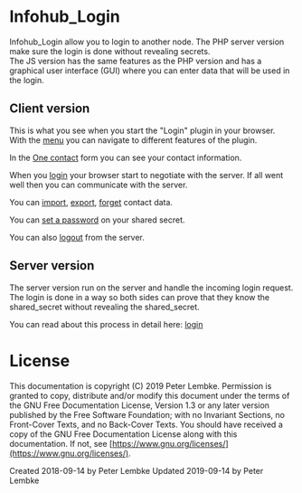 # Infohub_Login
Infohub_Login allow you to login to another node.
The PHP server version make sure the login is done without revealing secrets.  
The JS version has the same features as the PHP version and has a graphical user interface (GUI) where you can enter data that will be used in the login.

## Client version
This is what you see when you start the "Login" plugin in your browser.
With the [menu](plugin_infohub_login_menu) you can navigate to different features of the plugin.

In the [One contact](plugin_infohub_login_contact) form you can see your contact information.

When you [login](plugin_infohub_login_login) your browser start to negotiate with the server. If all went well then you can communicate with the server.

You can [import](plugin_infohub_login_login), [export](plugin_infohub_login_export), [forget](plugin_infohub_login_forget) contact data.

You can [set a password](plugin_infohub_login_password) on your shared secret.

You can also [logout](plugin_infohub_login_password) from the server. 

## Server version
The server version run on the server and handle the incoming login request.
The login is done in a way so both sides can prove that they know the shared_secret without revealing the shared_secret.

You can read about this process in detail here: [login](plugin_infohub_login_login) 

# License
This documentation is copyright (C) 2019 Peter Lembke.
Permission is granted to copy, distribute and/or modify this document under the terms of the GNU Free Documentation License, Version 1.3 or any later version published by the Free Software Foundation; with no Invariant Sections, no Front-Cover Texts, and no Back-Cover Texts.
You should have received a copy of the GNU Free Documentation License along with this documentation. If not, see [https://www.gnu.org/licenses/](https://www.gnu.org/licenses/).

Created 2018-09-14 by Peter Lembke
Updated 2019-09-14 by Peter Lembke
